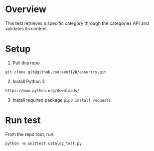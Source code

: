 # Overview

This test retrieves a specific category through the categories API and validates its content.



# Setup

1. Pull this repo

```git clone git@github.com:kenf128/assurity.git```
  


2. Install Python 3

```https://www.python.org/downloads/```



3. Install required package
```pip3 install requests```



# Run test
From the repo root, run:

```python -m unittest catalog_test.py```